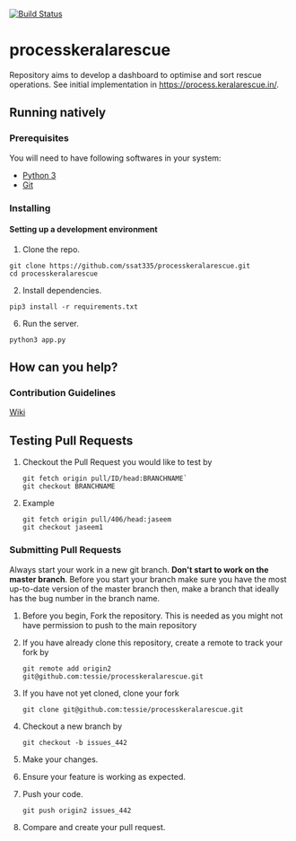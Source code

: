 [![Build Status](https://travis-ci.org/ssat335/processkeralarescue.svg?branch=master)](https://travis-ci.org/ssat335/processkeralarescue)

# processkeralarescue
Repository aims to develop a dashboard to optimise and sort rescue operations. See initial implementation in
https://process.keralarescue.in/.

## Running natively
### Prerequisites

You will need to have following softwares in your system:

- [Python 3](https://www.python.org/downloads/)
- [Git](https://git-scm.com/downloads)

### Installing

#### Setting up a development environment
1. Clone the repo.
```
git clone https://github.com/ssat335/processkeralarescue.git
cd processkeralarescue
```

2. Install dependencies.

```
pip3 install -r requirements.txt
```

6. Run the server.

```
python3 app.py
```

## How can you help?

### Contribution Guidelines
[Wiki](https://github.com/IEEEKeralaSection/rescuekerala/wiki/Contribution-Guidelines)

## Testing Pull Requests

1. Checkout the Pull Request you would like to test by
      ```
      git fetch origin pull/ID/head:BRANCHNAME`
      git checkout BRANCHNAME
     ```    
2. Example
    ```
    git fetch origin pull/406/head:jaseem  
    git checkout jaseem1
    ```
### Submitting Pull Requests

Always start your work in a new git branch. **Don't start to work on the
master branch**. Before you start your branch make sure you have the most
up-to-date version of the master branch then, make a branch that ideally
has the bug number in the branch name.

1. Before you begin, Fork the repository. This is needed as you might not have permission to push to the main repository

2. If you have already clone this repository, create a remote to track your fork by
     ```
     git remote add origin2 git@github.com:tessie/processkeralarescue.git
     ```
3. If you have not yet cloned, clone your fork
    ```
    git clone git@github.com:tessie/processkeralarescue.git
    ```
4. Checkout a new branch by
     ```
     git checkout -b issues_442
     ```
4. Make your changes.

5. Ensure your feature is working as expected.

6. Push your code.
      ```
      git push origin2 issues_442
      ```
7. Compare and create your pull request.   
